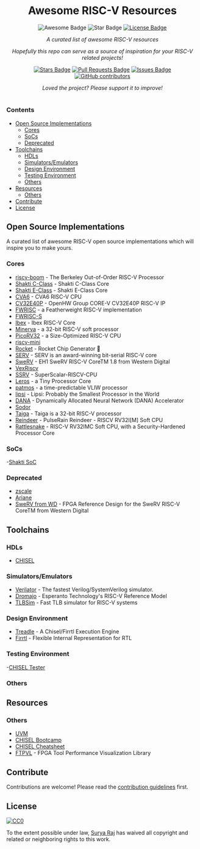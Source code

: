 <h1 align="center">Awesome RISC-V Resources</h1>
<div align="center">
<img src="https://awesome.re/badge.svg" alt="Awesome Badge"/>
<img src="https://img.shields.io/static/v1?label=%F0%9F%8C%9F&message=If%20Useful&style=style=flat&color=BC4E99" alt="Star Badge"/>
<a href="https://github.com/suryakantamangaraj/AwesomeRISC-VResources/blob/master/LICENSE"><img src="https://img.shields.io/github/license/suryakantamangaraj/AwesomeRISC-VResources?color=brightgreen" alt="License Badge"/></a>
</a><br>

<i>A curated list of awesome RISC-V resources</i>

<i>Hopefully this repo can serve as a source of inspiration for your RISC-V related projects!</i>

<a href="https://github.com/suryakantamangaraj/AwesomeRISC-VResources/stargazers"><img src="https://img.shields.io/github/stars/suryakantamangaraj/AwesomeRISC-VResources" alt="Stars Badge"/></a>
<a href="https://github.com/suryakantamangaraj/AwesomeRISC-VResources/pulls"><img src="https://img.shields.io/github/issues-pr/suryakantamangaraj/AwesomeRISC-VResources" alt="Pull Requests Badge"/></a>
<a href="https://github.com/suryakantamangaraj/AwesomeRISC-VResources/issues"><img src="https://img.shields.io/github/issues/suryakantamangaraj/AwesomeRISC-VResources" alt="Issues Badge"/></a>
<a href="https://github.com/suryakantamangaraj/AwesomeRISC-VResources/graphs/contributors"><img alt="GitHub contributors" src="https://img.shields.io/github/contributors/suryakantamangaraj/AwesomeRISC-VResources?color=2b9348"></a>

<i>Loved the project? Please support it to improve!</i>

</div>

#

### Contents
- [Open Source Implementations](#open-source-implementations)
  - [Cores](#cores)
  - [SoCs](#socs)
  - [Deprecated](#deprecated)
- [Toolchains](#toolchains)
  - [HDLs](#hdls)
  - [Simulators/Emulators](#simulatorsemulators)
  - [Design Environment](#design-environment)
  - [Testing Environment](#testing-environment)
  - [Others](#others)
- [Resources](#resources)
  - [Others](#others-1)
- [Contribute](#contribute)
- [License](#license)


## Open Source Implementations
A curated list of awesome RISC-V open source implementations which will inspire you to make yours.

### Cores
- [riscv-boom](https://github.com/riscv-boom/riscv-boom) - The Berkeley Out-of-Order RISC-V Processor
- [Shakti C-Class](https://gitlab.com/shaktiproject/cores/c-class) - Shakti C-Class Core
- [Shakti E-Class](https://gitlab.com/shaktiproject/cores/e-class) - Shakti E-Class Core
- [CVA6](https://github.com/openhwgroup/cva6) - CVA6 RISC-V CPU
- [CV32E40P](https://github.com/openhwgroup/cv32e40p) - OpenHW Group CORE-V CV32E40P RISC-V IP
- [FWRISC](https://github.com/mballance/fwrisc) - a Featherweight RISC-V implementation
- [FWRISC-S](https://github.com/mballance/fwrisc-s)
- [Ibex](https://github.com/lowRISC/ibex) - Ibex RISC-V Core
- [Minerva](https://github.com/lambdaconcept/minerva) - a 32-bit RISC-V soft processor
- [PicoRV32](https://github.com/cliffordwolf/picorv32) - a Size-Optimized RISC-V CPU
- [riscv-mini](https://github.com/ucb-bar/riscv-mini)
- [Rocket](https://github.com/chipsalliance/rocket-chip) - Rocket Chip Generator 🚀
- [SERV](https://github.com/olofk/serv) - SERV is an award-winning bit-serial RISC-V core
- [SweRV](https://github.com/chipsalliance/Cores-SweRV) - EH1 SweRV RISC-V CoreTM 1.8 from Western Digital
- [VexRiscv](https://github.com/SpinalHDL/VexRiscv)
- [SSRV](https://github.com/risclite/SuperScalar-RISCV-CPU) - SuperScalar-RISCV-CPU
- [Leros](https://github.com/leros-dev/leros) - a Tiny Processor Core
- [patmos](https://github.com/t-crest/patmos) - a time-predictable VLIW processor
- [lipsi](https://github.com/schoeberl/lipsi) - Lipsi: Probably the Smallest Processor in the World
- [DANA](https://github.com/bu-icsg/dana) - Dynamically Allocated Neural Network (DANA) Accelerator
- [Sodor](https://github.com/ucb-bar/riscv-sodor)
- [Taiga](https://gitlab.com/sfu-rcl/Taiga) - Taiga is a 32-bit RISC-V processor 
- [Reindeer](https://github.com/PulseRain/Reindeer) - PulseRain Reindeer - RISCV RV32I[M] Soft CPU
- [Rattlesnake](https://github.com/PulseRain/Rattlesnake) - RISC-V RV32IMC Soft CPU, with a Security-Hardened Processor Core

### SoCs
-[Shakti SoC](https://gitlab.com/shaktiproject/cores/shakti-soc)


### Deprecated
- [zscale](https://github.com/ucb-bar/zscale)
- [Ariane](https://github.com/pulp-platform/ariane)
- [SweRV from WD](https://github.com/westerndigitalcorporation/swerv_eh1_fpga) - FPGA Reference Design for the SweRV RISC-V CoreTM from Western Digital

## Toolchains

### HDLs
- [CHISEL](https://github.com/freechipsproject/chisel3)

### Simulators/Emulators
- [Verilator](https://github.com/verilator/verilator) - The fastest Verilog/SystemVerilog simulator.
- [Dromajo](https://github.com/chipsalliance/dromajo) - Esperanto Technology's RISC-V Reference Model
- [TLBSim](https://github.com/nbdd0121/TLBSim) - Fast TLB simulator for RISC-V systems

### Design Environment
- [Treadle](https://github.com/freechipsproject/treadle) - A Chisel/Firrtl Execution Engine
- [Firrtl](https://github.com/freechipsproject/firrtl) - Flexible Internal Representation for RTL


### Testing Environment
-[CHISEL Tester](https://github.com/freechipsproject/chisel-testers)

### Others



## Resources

### Others
- [UVM](https://github.com/SymbiFlow/uvm)
- [CHISEL Bootcamp](https://github.com/freechipsproject/chisel-bootcamp)
- [CHISEL Cheatsheet](https://github.com/freechipsproject/chisel-cheatsheet)
- [FTPVL](https://github.com/TypingKoala/FPGA-Tool-Performance-Visualization-Library) - FPGA Tool Performance Visualization Library

## Contribute
Contributions are welcome!
Please read the [contribution guidelines](Contributing.md) first.

## License
[![CC0](https://licensebuttons.net/p/zero/1.0/88x31.png)](https://creativecommons.org/publicdomain/zero/1.0/)

To the extent possible under law, [Surya Raj](https://suryaraj.me) has waived all copyright and related or neighboring rights to this work.



